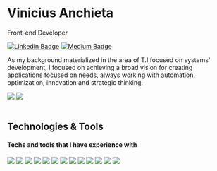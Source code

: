 # Vinicius Anchieta

Front-end Developer

[![Linkedin Badge](https://img.shields.io/badge/-LinkedIn-5658dd?style=flat-square&logo=Linkedin&logoColor=white&link=https://www.linkedin.com/in/viniciusanchieta/)](https://www.linkedin.com/in/viniciusanchieta/) 
[![Medium Badge](https://img.shields.io/badge/-Medium-5658dd?style=flat-square&logo=Medium&logoColor=white&&link=https://medium.com/@viniciusanchieta)](https://medium.com/@viniciusanchieta)

As my background materialized in the area of T.I focused on systems' development, I focused on achieving a broad vision for creating applications focused on needs, always working with automation, optimization, innovation and strategic thinking.

<div>
  <img src="https://github-readme-stats.vercel.app/api?username=viniciusanchieta&hide_border=true&theme=dark&show_icons=true&icon_color=5658dd">
  <img src="https://github-readme-stats.vercel.app/api/top-langs/?username=viniciusanchieta&layout=compact&hide_border=true&theme=dark&show_icons=true&icon_color=5658dd">
</div>
<br/>

## Technologies & Tools
#### Techs and tools that I have experience with
<div>
  <img src="https://img.shields.io/badge/-TypeScript-5658dd?style=flat-square&logo=TypeScript&logoColor=white">
  <img src="https://img.shields.io/badge/-JavaScript-5658dd?style=flat-square&logo=JavaScript&logoColor=white">
  <img src="https://img.shields.io/badge/-React-5658dd?style=flat-square&logo=React&logoColor=white">
  <img src="https://img.shields.io/badge/-React%20Native-5658dd?style=flat-square&logo=React&logoColor=white">
  <img src="https://img.shields.io/badge/-Node.js-5658dd?style=flat-square&logo=Node.js&logoColor=white">
  <img src="https://img.shields.io/badge/-Express-5658dd?style=flat-square&logo=Express&logoColor=white">
  <img src="https://img.shields.io/badge/-Next.js-5658dd?style=flat-square&logo=Next.js&logoColor=white">
  <img src="https://img.shields.io/badge/-HTML5-5658dd?style=flat-square&logo=HTML5&logoColor=white">
  <img src="https://img.shields.io/badge/-CSS3-5658dd?style=flat-square&logo=CSS3&logoColor=white">
  <img src="https://img.shields.io/badge/-Styled%20Components-5658dd?style=flat-square&logo=styled-components&logoColor=white">
  <img src="https://img.shields.io/badge/-Jest-5658dd?style=flat-square&logo=Jest&logoColor=white">
  <img src="https://img.shields.io/badge/-React%20Testing%20Library-5658dd?style=flat-square&logo=React&logoColor=white">
  <img src="https://img.shields.io/badge/-Git-5658dd?style=flat-square&logo=Git&logoColor">
